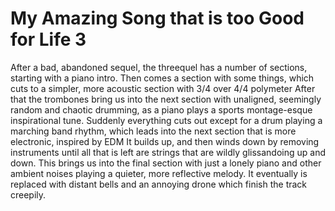 # My Amazing Song that is too Good for Life 3

After a bad, abandoned sequel, the threequel has a number of sections, starting with a piano intro.
Then comes a section with some things, which cuts to a simpler, more acoustic section with 3/4 over 4/4 polymeter
After that the trombones bring us into the next section with unaligned, seemingly random and chaotic drumming, as a piano plays a sports montage-esque inspirational tune.
Suddenly everything cuts out except for a drum playing a marching band rhythm, which leads into the next section that is more electronic, inspired by EDM
It builds up, and then winds down by removing instruments until all that is left are strings that are wildly glissandoing up and down.
This brings us into the final section with just a lonely piano and other ambient noises playing a quieter, more reflective melody. It eventually is replaced with distant bells and an annoying drone which finish the track creepily.
